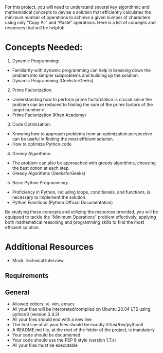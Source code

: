 For this project, you will need to understand several key algorithmic and mathematical concepts to devise a solution that efficiently calculates the minimum number of operations to achieve a given number of characters using only “Copy All” and “Paste” operations. Here is a list of concepts and resources that will be helpful:

# Concepts Needed:
1. Dynamic Programming:

* Familiarity with dynamic programming can help in breaking down the problem into simpler subproblems and building up the solution.
* Dynamic Programming (GeeksforGeeks)
2. Prime Factorization:

* Understanding how to perform prime factorization is crucial since the problem can be reduced to finding the sum of the prime factors of the target number n.
* Prime Factorization (Khan Academy)
3. Code Optimization:

* Knowing how to approach problems from an optimization perspective can be useful in finding the most efficient solution.
* How to optimize Python code
4. Greedy Algorithms:

* The problem can also be approached with greedy algorithms, choosing the best option at each step.
* Greedy Algorithms (GeeksforGeeks)
5. Basic Python Programming:

* Proficiency in Python, including loops, conditionals, and functions, is necessary to implement the solution.
* Python Functions (Python Official Documentation)

By studying these concepts and utilizing the resources provided, you will be equipped to tackle the “Minimum Operations” problem effectively, applying both mathematical reasoning and programming skills to find the most efficient solution.

# Additional Resources
* Mock Technical Interview

## Requirements
## General

* Allowed editors: vi, vim, emacs
* All your files will be interpreted/compiled on Ubuntu 20.04 LTS using python3 (version 3.4.3)
* All your files should end with a new line
* The first line of all your files should be exactly #!/usr/bin/python3
* A README.md file, at the root of the folder of the project, is mandatory
* Your code should be documented
* Your code should use the PEP 8 style (version 1.7.x)
* All your files must be executable
